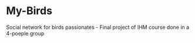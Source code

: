 # My-Birds
Social network for birds passionates - Final project of IHM course done in a 4-poeple group
